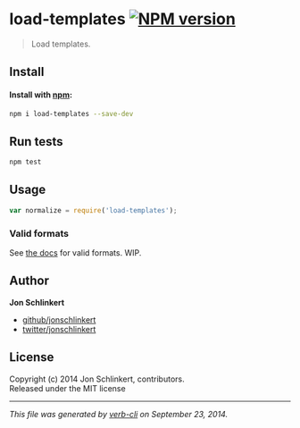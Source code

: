 # load-templates [![NPM version](https://badge.fury.io/js/load-templates.svg)](http://badge.fury.io/js/load-templates)


> Load templates.

## Install
#### Install with [npm](npmjs.org):

```bash
npm i load-templates --save-dev
```

## Run tests

```bash
npm test
```

## Usage

```js
var normalize = require('load-templates');
```

### Valid formats

See [the docs](./docs.md) for valid formats. WIP.


## Author

**Jon Schlinkert**
 
+ [github/jonschlinkert](https://github.com/jonschlinkert)
+ [twitter/jonschlinkert](http://twitter.com/jonschlinkert) 

## License
Copyright (c) 2014 Jon Schlinkert, contributors.  
Released under the MIT license

***

_This file was generated by [verb-cli](https://github.com/assemble/verb-cli) on September 23, 2014._